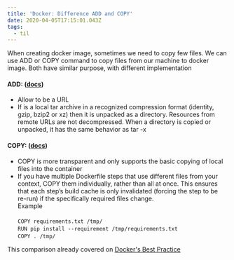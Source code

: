 ```yaml
---
title: 'Docker: Difference ADD and COPY'
date: 2020-04-05T17:15:01.043Z
tags:
  - til
---
```

When creating docker image, sometimes we need to copy few files. We can use ADD or COPY command to copy files from our machine to docker image. Both have similar purpose, with different implementation

#### ADD: ([docs](https://docs.docker.com/engine/reference/builder/#add))

* Allow <src> to be a URL
* If <src> is a local tar archive in a recognized compression format (identity, gzip, bzip2 or xz) then it is unpacked as a directory. Resources from remote URLs are not decompressed. When a directory is copied or unpacked, it has the same behavior as tar -x

#### COPY: ([docs](https://docs.docker.com/engine/reference/builder/#copy))

* COPY is more transparent and only supports the basic copying of local files into the container
* If you have multiple Dockerfile steps that use different files from your context, COPY them individually, rather than all at once. This ensures that each step’s build cache is only invalidated (forcing the step to be re-run) if the specifically required files change.\
  Example\
  \
  `COPY requirements.txt /tmp/ `\
  `RUN pip install --requirement /tmp/requirements.txt`\
  `COPY . /tmp/`

This comparison already covered on [Docker's Best Practice](https://docs.docker.com/develop/develop-images/dockerfile_best-practices/#add-or-copy)
